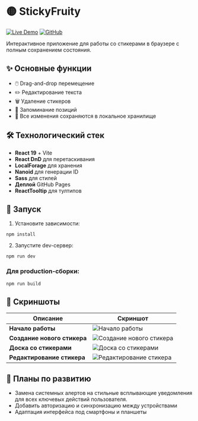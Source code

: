 # 🟡 StickyFruity 

[![Live Demo](https://img.shields.io/badge/Demo-FF5722?style=for-the-badge)](https://balandinam.github.io/StickyFruity/)
[![GitHub](https://img.shields.io/badge/Code-181717?style=for-the-badge&logo=github)](https://github.com/BalandinaM/StickyFruity)

Интерактивное приложение для работы со стикерами в браузере с полным сохранением состояния.

## ✨ Основные функции
- 🖱️ Drag-and-drop перемещение
- ✏️ Редактирование текста
- 🗑️ Удаление стикеров
- 📌 Запоминание позиций
- 🎨 Все изменения сохраняются в локальное хранилище

## 🛠 Технологический стек
- **React 19** + Vite
- **React DnD** для перетаскивания
- **LocalForage** для хранения
- **Nanoid** для генерации ID
- **Sass** для стилей
- **Деплой** GitHub Pages
- **ReactTooltip** для тултипов

## 🚀 Запуск
1. Установите зависимости:

```npm install```

2. Запустите dev-сервер:

```npm run dev```

### Для production-сборки:

```npm run build```


## 📸 Скриншоты

| Описание | Скриншот |
|----------|----------|
| **Начало работы** | ![Начало работы](./assets/screenshots_for_readme/empty_sticker_board.png) |
| **Создание нового стикера** | ![Создание нового стикера](./assets/screenshots_for_readme/create_new_sticker.png) |
| **Доска со стикерами** | ![Доска со стикерами](./assets/screenshots_for_readme/sticker_board.png) |
| **Редактирование стикера** | ![Редактирование стикера](./assets/screenshots_for_readme/editing_sticker.png) |


## 📌 Планы по развитию

- Замена системных алертов на стильные всплывающие уведомления для всех ключевых действий пользователя.
- Добавить авторизацию и синхронизацию между устройствами
- Адаптация интерфейса под смартфоны и планшеты
